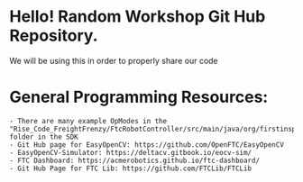 # Hello! Random Workshop Git Hub Repository.

We will be using this in order to properly share our code


# General Programming Resources:
    - There are many example OpModes in the "Rise_Code_FreightFrenzy/FtcRobotController/src/main/java/org/firstinspires/ftc/robotcontroller/external/samples" folder in the SDK
    - Git Hub page for EasyOpenCV: https://github.com/OpenFTC/EasyOpenCV
    - EasyOpenCV-Simulator: https://deltacv.gitbook.io/eocv-sim/
    - FTC Dashboard: https://acmerobotics.github.io/ftc-dashboard/
    - Git Hub Page for FTC Lib: https://github.com/FTCLib/FTCLib
